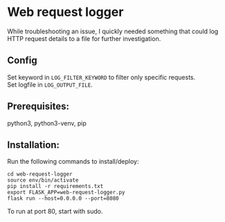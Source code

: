 
Web request logger
====================

While troubleshooting an issue, I quickly needed something that could log HTTP request details to a file for further investigation.   

## Config 
Set keyword in `LOG_FILTER_KEYWORD` to filter only specific requests.   
Set logfile in `LOG_OUTPUT_FILE`.

## Prerequisites:
python3, python3-venv, pip

## Installation:
Run the following commands to install/deploy:   

	cd web-request-logger
	source env/bin/activate
	pip install -r requirements.txt
	export FLASK_APP=web-request-logger.py 
	flask run --host=0.0.0.0 --port=8080
To run at port 80, start with sudo.
